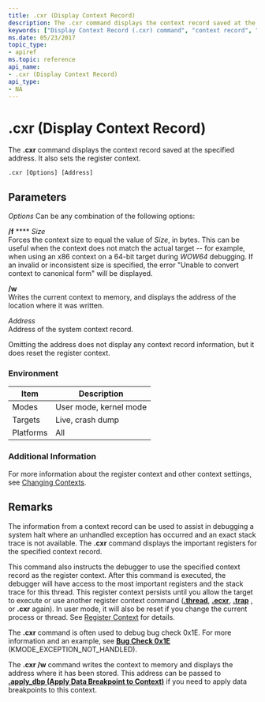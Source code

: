 ```yaml
---
title: .cxr (Display Context Record)
description: The .cxr command displays the context record saved at the specified address. It also sets the register context.
keywords: ["Display Context Record (.cxr) command", "context record", ".cxr (Display Context Record) Windows Debugging"]
ms.date: 05/23/2017
topic_type:
- apiref
ms.topic: reference
api_name:
- .cxr (Display Context Record)
api_type:
- NA
---
```


# .cxr (Display Context Record)


The **.cxr** command displays the context record saved at the specified address. It also sets the register context.

```dbgsyntax
.cxr [Options] [Address]  
```

## <span id="ddk_meta_display_context_record_dbg"></span><span id="DDK_META_DISPLAY_CONTEXT_RECORD_DBG"></span>Parameters


*Options*
Can be any combination of the following options:

<span id="_f_Size"></span><span id="_f_size"></span><span id="_F_SIZE"></span>**/f** **** *Size*  
Forces the context size to equal the value of *Size*, in bytes. This can be useful when the context does not match the actual target -- for example, when using an x86 context on a 64-bit target during *WOW64* debugging. If an invalid or inconsistent size is specified, the error "Unable to convert context to canonical form" will be displayed.

<span id="_w"></span><span id="_W"></span>**/w**  
Writes the current context to memory, and displays the address of the location where it was written.

<span id="_______Address______"></span><span id="_______address______"></span><span id="_______ADDRESS______"></span> *Address*   
Address of the system context record.

Omitting the address does not display any context record information, but it does reset the register context.

### Environment

|  Item  | Description          |
|--------|----------------------|
|Modes   |User mode, kernel mode|
|Targets |Live, crash dump      |
|Platforms|All                  |

 

### Additional Information

For more information about the register context and other context settings, see [Changing Contexts](../debugger/changing-contexts.md).

## Remarks

The information from a context record can be used to assist in debugging a system halt where an unhandled exception has occurred and an exact stack trace is not available. The **.cxr** command displays the important registers for the specified context record.

This command also instructs the debugger to use the specified context record as the register context. After this command is executed, the debugger will have access to the most important registers and the stack trace for this thread. This register context persists until you allow the target to execute or use another register context command ([**.thread**](-thread--set-register-context-.md), [**.ecxr**](-ecxr--display-exception-context-record-.md), [**.trap**](-trap--display-trap-frame-.md) , or **.cxr** again). In user mode, it will also be reset if you change the current process or thread. See [Register Context](../debugger/changing-contexts.md#register-context) for details.

The **.cxr** command is often used to debug bug check 0x1E. For more information and an example, see [**Bug Check 0x1E**](../debugger/bug-check-0x1e--kmode-exception-not-handled.md) (KMODE\_EXCEPTION\_NOT\_HANDLED).

The **.cxr /w** command writes the context to memory and displays the address where it has been stored. This address can be passed to [**.apply\_dbp (Apply Data Breakpoint to Context)**](-apply-dbp--apply-data-breakpoint-to-context-.md) if you need to apply data breakpoints to this context.

 

 





